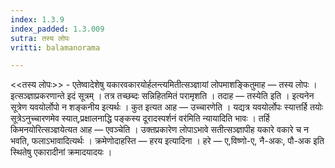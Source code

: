 ```yaml
---
index: 1.3.9
index_padded: 1.3.009
sutra: तस्य लोपः
vritti: balamanorama

---
```

<<तस्य लोपः>> - एतेष्वादेशेषु यकारवकारयोर्हलन्त्यमितीत्सञ्ज्ञायां लोपमाशङ्कितुमाह — तस्य लोपः । इत्सञ्ज्ञाप्रकरणान्ते इदं सूत्रम् । तत्र तच्छब्दः सन्निहितमितं परामृशति । तदाह — तस्येति इति । इत्यनेन सूत्रेण यवयोर्लोपो न शङ्कनीय इत्यर्थः । कुत इत्यत आह — उच्चारणेति । यद्यत्र यवयोर्लोपः स्यात्तर्हि तयोः सूत्रेऽनुच्चारणमेव स्यात्,प्रक्षालनाद्धि पङ्कस्य दूरादस्पर्शनं वर॑मिति न्यायादिति भावः । तर्हि किमनयोरित्सञ्ज्ञयेत्यत आह — एवञ्चेति । उक्तप्रकारेण लोपाऽभावे सतीत्सञ्ज्ञापीह यकारे वकारे च न भवति, फलाऽभावादित्यर्थः । क्रमेणोदाहस्ति — हरय इत्यादिना । हरे — ए,विष्णो-ए, नै-अकः, पौ-अक इति स्थितेषु एकारादीनां क्रमादयादयः ।